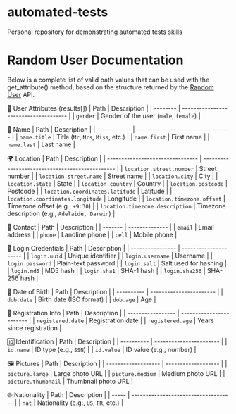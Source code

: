 # automated-tests
Personal repository for demonstrating automated tests skills




# Random User Documentation
Below is a complete list of valid path values that can be used with the get_attribute() method, based on the structure returned by the [Random User](https://randomuser.me) API.

🧍 User Attributes (results[<index>])
| Path     | Description                           |
| -------- | ------------------------------------- |
| `gender` | Gender of the user (`male`, `female`) |

👤 Name
| Path         | Description                       |
| ------------ | --------------------------------- |
| `name.title` | Title (`Mr`, `Mrs`, `Miss`, etc.) |
| `name.first` | First name                        |
| `name.last`  | Last name                         |

🌍 Location
| Path                             | Description                                     |
| -------------------------------- | ----------------------------------------------- |
| `location.street.number`         | Street number                                   |
| `location.street.name`           | Street name                                     |
| `location.city`                  | City                                            |
| `location.state`                 | State                                           |
| `location.country`               | Country                                         |
| `location.postcode`              | Postcode                                        |
| `location.coordinates.latitude`  | Latitude                                        |
| `location.coordinates.longitude` | Longitude                                       |
| `location.timezone.offset`       | Timezone offset (e.g., `+9:30`)                 |
| `location.timezone.description`  | Timezone description (e.g., `Adelaide, Darwin`) |

📧 Contact
| Path    | Description    |
| ------- | -------------- |
| `email` | Email address  |
| `phone` | Landline phone |
| `cell`  | Mobile phone   |

🔐 Login Credentials
| Path             | Description           |
| ---------------- | --------------------- |
| `login.uuid`     | Unique identifier     |
| `login.username` | Username              |
| `login.password` | Plain-text password   |
| `login.salt`     | Salt used for hashing |
| `login.md5`      | MD5 hash              |
| `login.sha1`     | SHA-1 hash            |
| `login.sha256`   | SHA-256 hash          |

🎂 Date of Birth
| Path       | Description             |
| ---------- | ----------------------- |
| `dob.date` | Birth date (ISO format) |
| `dob.age`  | Age                     |

📝 Registration Info
| Path              | Description              |
| ----------------- | ------------------------ |
| `registered.date` | Registration date        |
| `registered.age`  | Years since registration |

🆔 Identification
| Path       | Description             |
| ---------- | ----------------------- |
| `id.name`  | ID type (e.g., `SSN`)   |
| `id.value` | ID value (e.g., number) |

🖼️ Pictures
| Path                | Description         |
| ------------------- | ------------------- |
| `picture.large`     | Large photo URL     |
| `picture.medium`    | Medium photo URL    |
| `picture.thumbnail` | Thumbnail photo URL |

🌐 Nationality
| Path  | Description                          |
| ----- | ------------------------------------ |
| `nat` | Nationality (e.g., `US`, `FR`, etc.) |
